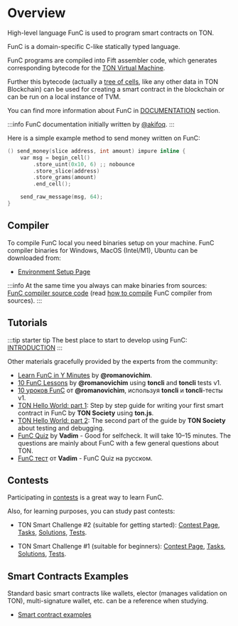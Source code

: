 # Overview

High-level language FunC is used to program smart contracts on TON.

FunC is a domain-specific C-like statically typed language.

FunC programs are compiled into Fift assembler code, which generates corresponding bytecode for the [TON Virtual Machine](/learn/tvm-instructions/tvm_overview).

Further this bytecode (actually a [tree of cells](/learn/overviews/Cells), like any other data in TON Blockchain) can be used for creating a smart contract in the blockchain or can be run on a local instance of TVM.

You can find more information about FunC in [DOCUMENTATION](/develop/func/types) section.

:::info
FunC documentation initially written by [@akifoq](https://github.com/akifoq).
:::

Here is a simple example method to send money written on FunC:

```cpp
() send_money(slice address, int amount) impure inline {
    var msg = begin_cell()
        .store_uint(0x10, 6) ;; nobounce
        .store_slice(address)
        .store_grams(amount)
        .end_cell();

    send_raw_message(msg, 64);
}
```

## Compiler

To compile FunC local you need binaries setup on your machine. FunC compiler binaries for Windows, MacOS (Intel/M1), Ubuntu can be downloaded from:
* [Environment Setup Page](/develop/smart-contracts/environment/installation)

:::info
At the same time you always can make binaries from sources:  
[FunC compiler source code](https://github.com/ton-blockchain/ton/tree/master/crypto/func) (read [how to compile](/develop/howto/compile#func) FunC compiler from sources).
:::

## Tutorials

:::tip starter tip
The best place to start to develop using FunC: [INTRODUCTION](/develop/smart-contracts/)
:::

Other materials gracefully provided by the experts from the community:

* [Learn FunC in Y Minutes](https://learnxinyminutes.com/docs/func/) by **@romanovichim**.
* [10 FunC Lessons](https://github.com/romanovichim/TonFunClessons_Eng) by **@romanovichim** using **toncli** and **toncli** tests v1.
* [10 уроков FunC](https://github.com/romanovichim/TonFunClessons_ru) от **@romanovichim**, используя **toncli** и **toncli**-тесты v1.
* [TON Hello World: part 1](https://blog.ton.org/step-by-step-guide-for-writing-your-first-smart-contract-in-func): Step by step guide for writing your first smart contract in FunC by **TON Society** using **ton.js**.
* [TON Hello World: part 2](https://blog.ton.org/step-by-step-guide-for-writing-your-first-smart-contract-in-func-2): The second part of the guide by **TON Society** about testing and debugging.
* [FunC Quiz](https://t.me/toncontests/60) by **Vadim** - Good for selfcheck. It will take 10–15 minutes. The questions are mainly about FunС with a few general questions about TON.
* [FunC тест](https://t.me/toncontests/58?comment=14888) от **Vadim** - FunC Quiz на русском.

## Contests

Participating in [contests](https://t.me/toncontests) is a great way to learn FunC.

Also, for learning purposes, you can study past contests:

* TON Smart Challenge #2 (suitable for getting started):
  [Contest Page](https://ton.org/ton-smart-challenge-2),
  [Tasks](https://github.com/ton-blockchain/func-contest2),
  [Solutions](https://github.com/ton-blockchain/func-contest2-solutions),
  [Tests](https://github.com/ton-blockchain/func-contest2-tests).

* TON Smart Challenge #1 (suitable for beginners):
  [Contest Page](https://ton.org/contest),
  [Tasks](https://github.com/ton-blockchain/func-contest1),
  [Solutions](https://github.com/ton-blockchain/func-contest1-solutions),
  [Tests](https://github.com/ton-blockchain/func-contest1-tests).

## Smart Contracts Examples

Standard basic smart contracts like wallets, elector (manages validation on TON), multi-signature wallet, etc. can be a reference when studying.

* [Smart contract examples](/develop/smart-contracts/#smart-contracts-examples)